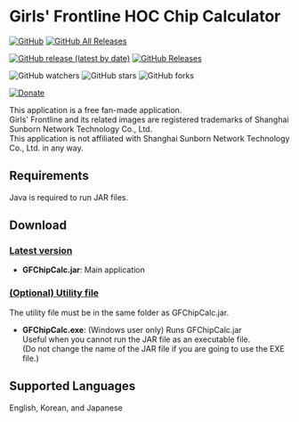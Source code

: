 # Girls' Frontline HOC Chip Calculator

[![GitHub](https://img.shields.io/github/license/Bunnyspa/GFChipCalc)](https://github.com/Bunnyspa/GFChipCalc/blob/master/LICENSE)
[![GitHub All Releases](https://img.shields.io/github/downloads/Bunnyspa/GFChipCalc/total)](https://github.com/Bunnyspa/GFChipCalc/releases)


[![GitHub release (latest by date)](https://img.shields.io/github/v/release/Bunnyspa/GFChipCalc)](https://github.com/Bunnyspa/GFChipCalc/releases/latest)
[![GitHub Releases](https://img.shields.io/github/downloads/Bunnyspa/GFChipCalc/latest/total)](https://github.com/Bunnyspa/GFChipCalc/releases/latest)

![GitHub watchers](https://img.shields.io/github/watchers/Bunnyspa/GFChipCalc?style=social)
![GitHub stars](https://img.shields.io/github/stars/Bunnyspa/GFChipCalc?style=social)
![GitHub forks](https://img.shields.io/github/forks/Bunnyspa/GFChipCalc?style=social)

[![Donate](https://img.shields.io/badge/Donate-PayPal-blue.svg)](https://www.paypal.com/cgi-bin/webscr?cmd=_donations&business=bunnyspa242%40gmail.com&currency_code=USD&source=url)

This application is a free fan-made application.  
Girls' Frontline and its related images are registered trademarks of Shanghai Sunborn Network Technology Co., Ltd.  
This application is not affiliated with Shanghai Sunborn Network Technology Co., Ltd. in any way.

## Requirements
Java is required to run JAR files.

## Download

### [Latest version](https://github.com/Bunnyspa/GFChipCalc/releases/latest)
- **GFChipCalc.jar**: Main application

### [(Optional) Utility file](https://github.com/Bunnyspa/GFChipCalc/releases/tag/util)
The utility file must be in the same folder as GFChipCalc.jar.

- **GFChipCalc.exe**: (Windows user only) Runs GFChipCalc.jar  
Useful when you cannot run the JAR file as an executable file.  
(Do not change the name of the JAR file if you are going to use the EXE file.)

## Supported Languages
English, Korean, and Japanese
